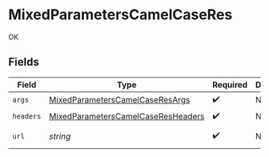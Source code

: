 # MixedParametersCamelCaseRes

OK


## Fields

| Field                                                                                               | Type                                                                                                | Required                                                                                            | Description                                                                                         | Example                                                                                             |
| --------------------------------------------------------------------------------------------------- | --------------------------------------------------------------------------------------------------- | --------------------------------------------------------------------------------------------------- | --------------------------------------------------------------------------------------------------- | --------------------------------------------------------------------------------------------------- |
| `args`                                                                                              | [MixedParametersCamelCaseResArgs](../../models/operations/MixedParametersCamelCaseResArgs.md)       | :heavy_check_mark:                                                                                  | N/A                                                                                                 |                                                                                                     |
| `headers`                                                                                           | [MixedParametersCamelCaseResHeaders](../../models/operations/MixedParametersCamelCaseResHeaders.md) | :heavy_check_mark:                                                                                  | N/A                                                                                                 |                                                                                                     |
| `url`                                                                                               | *string*                                                                                            | :heavy_check_mark:                                                                                  | N/A                                                                                                 | http://localhost:35123/anything/mixedParams/path/pathValue/camelcase?query_string_param=queryValue  |